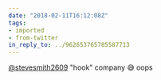 ```yaml
---
date: "2018-02-11T16:12:08Z"
tags:
- imported
- from-twitter
in_reply_to: ../962653765785587713
---
```

[@stevesmith2609](https://twitter.com/stevesmith2609) "hook" company 😅 oops
